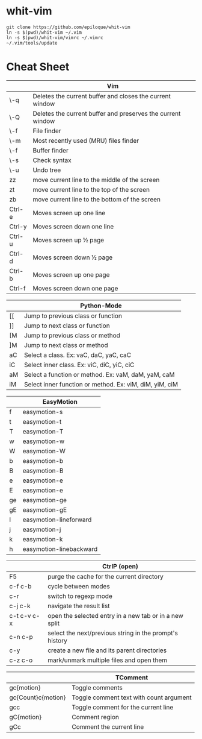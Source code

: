 # whit-vim

    git clone https://github.com/epiloque/whit-vim
    ln -s $(pwd)/whit-vim ~/.vim
    ln -s $(pwd)/whit-vim/vimrc ~/.vimrc
    ~/.vim/tools/update

# Cheat Sheet

|                | Vim
|             ---|---
| \\-q           | Deletes the current buffer and closes the current window
| \\-Q           | Deletes the current buffer and preserves the current window
| \\-f           | File finder
| \\-m           | Most recently used (MRU) files finder
| \\-f           | Buffer finder
| \\-s           | Check syntax
| \\-u           | Undo tree
| zz             | move current line to the middle of the screen
| zt             | move current line to the top of the screen
| zb             | move current line to the bottom of the screen
| Ctrl-e         | Moves screen up one line
| Ctrl-y         | Moves screen down one line
| Ctrl-u         | Moves screen up ½ page
| Ctrl-d         | Moves screen down ½ page
| Ctrl-b         | Moves screen up one page
| Ctrl-f         | Moves screen down one page


|                | Python-Mode
|             ---|---
| [[             | Jump to previous class or function
| ]]             | Jump to next class or function
| [M             | Jump to previous class or method
| ]M             | Jump to next class or method
| aC             | Select a class. Ex: vaC, daC, yaC, caC
| iC             | Select inner class. Ex: viC, diC, yiC, ciC
| aM             | Select a function or method. Ex: vaM, daM, yaM, caM
| iM             | Select inner function or method. Ex: viM, diM, yiM, ciM

|                | EasyMotion
|             ---|---
| f              | easymotion-s
| t              | easymotion-t
| T              | easymotion-T
| w              | easymotion-w
| W              | easymotion-W
| b              | easymotion-b
| B              | easymotion-B
| e              | easymotion-e
| E              | easymotion-e
| ge             | easymotion-ge
| gE             | easymotion-gE
| l              | easymotion-lineforward
| j              | easymotion-j
| k              | easymotion-k
| h              | easymotion-linebackward

|                | CtrlP (open)
|             ---|---
| F5             | purge the cache for the current directory
| c-f c-b        | cycle between modes
| c-r            | switch to regexp mode
| c-j c-k        | navigate the result list
| c-t c-v c-x    | open the selected entry in a new tab or in a new split
| c-n c-p        | select the next/previous string in the prompt's history
| c-y            | create a new file and its parent directories
| c-z c-o        | mark/unmark multiple files and open them

|                    | TComment
|                 ---|---
| gc{motion}         | Toggle comments
| gc{Count}c{motion} | Toggle comment text with count argument
| gcc                | Toggle comment for the current line
| gC{motion}         | Comment region
| gCc                | Comment the current line
